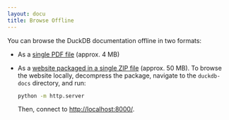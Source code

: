 ```yaml
---
layout: docu
title: Browse Offline
---
```


You can browse the DuckDB documentation offline in two formats:

* As a [single PDF file](/duckdb-docs.pdf) (approx. 4 MB)

* As a [website packaged in a single ZIP file](/duckdb-docs.zip) (approx. 50 MB). To browse the website locally, decompress the package, navigate to the `duckdb-docs` directory, and run:

  ```bash
  python -m http.server
  ```

    Then, connect to <http://localhost:8000/>.
